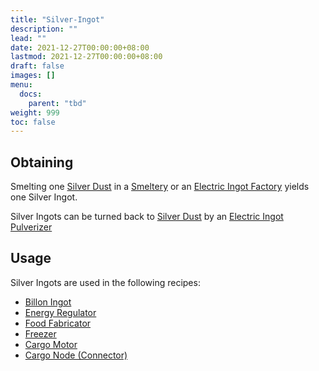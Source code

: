```yaml
---
title: "Silver-Ingot"
description: ""
lead: ""
date: 2021-12-27T00:00:00+08:00
lastmod: 2021-12-27T00:00:00+08:00
draft: false
images: []
menu: 
  docs:
    parent: "tbd"
weight: 999
toc: false
---
```


## Obtaining

Smelting one [Silver Dust](https://github.com/Slimefun/Slimefun4/wiki/Silver-Dust) in a [Smeltery](https://github.com/Slimefun/Slimefun4/wiki/Smeltery) or an [Electric Ingot Factory](https://github.com/Slimefun/Slimefun4/wiki/Electric-Ingot-Factory) yields one Silver Ingot.

Silver Ingots can be turned back to [Silver Dust](https://github.com/Slimefun/Slimefun4/wiki/Silver-Dust) by an [Electric Ingot Pulverizer](https://github.com/Slimefun/Slimefun4/wiki/Electric-Ingot-Pulverizer)

## Usage

Silver Ingots are used in the following recipes:

* [Billon Ingot](https://github.com/Slimefun/Slimefun4/wiki/Billon-Ingot)
* [Energy Regulator](https://github.com/Slimefun/Slimefun4/wiki/Energy-Regulator)
* [Food Fabricator](https://github.com/Slimefun/Slimefun4/wiki/Food-Fabricator)
* [Freezer](https://github.com/Slimefun/Slimefun4/wiki/Freezer)
* [Cargo Motor](https://github.com/Slimefun/Slimefun4/wiki/Cargo-Motor)
* [Cargo Node (Connector)](https://github.com/Slimefun/Slimefun4/wiki/Connector-Node)
